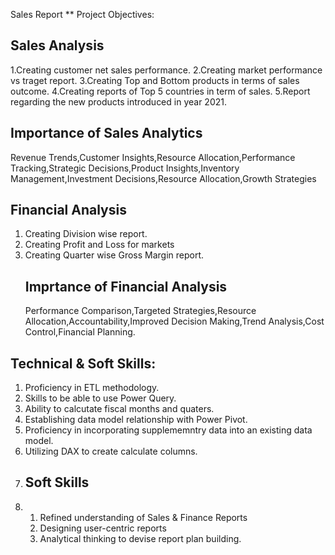 Sales Report
** Project Objectives:
## Sales Analysis
1.Creating customer net sales performance.
2.Creating market performance vs traget report.
3.Creating Top and Bottom products in terms of sales outcome.
4.Creating reports of Top 5 countries in term of sales.
5.Report regarding the new products introduced in year 2021.
## Importance of Sales Analytics
Revenue Trends,Customer Insights,Resource Allocation,Performance Tracking,Strategic Decisions,Product Insights,Inventory Management,Investment Decisions,Resource Allocation,Growth Strategies
## Financial Analysis
1. Creating Division wise report.
2. Creating Profit and Loss for markets
3. Creating Quarter wise Gross Margin report.
   ## Imprtance of Financial Analysis
   Performance Comparison,Targeted Strategies,Resource Allocation,Accountability,Improved Decision Making,Trend Analysis,Cost Control,Financial Planning.

## Technical & Soft Skills:
1. Proficiency in ETL methodology.
2. Skills to be able to use Power Query.
3. Ability to calcutate fiscal months and quaters.
4. Establishing data model relationship with Power Pivot.
5. Proficiency in incorporating supplememntry data into an existing data model.
6. Utilizing DAX to create calculate columns.
7. ## Soft Skills
8. 1. Refined understanding of Sales & Finance Reports
   2. Designing user-centric reports
   3. Analytical thinking to devise report plan building.





